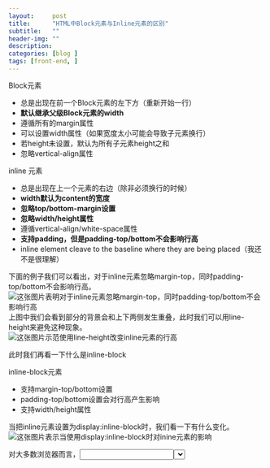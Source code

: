 ```yaml
---
layout:     post
title:      "HTML中Block元素与Inline元素的区别"
subtitle:   ""
header-img: ""
description: 
categories: [blog ]
tags: [front-end, ]
---
```




Block元素

* 总是出现在前一个Block元素的左下方（重新开始一行）
* **默认继承父级Block元素的width**
* 遵循所有的margin属性
* 可以设置width属性（如果宽度太小可能会导致子元素换行）
* 若height未设置，默认为所有子元素height之和
* 忽略vertical-align属性

inline 元素

* 总是出现在上一个元素的右边（除非必须换行的时候）
* **width默认为content的宽度**
* **忽略top/bottom-margin设置**
* **忽略width/height属性**
* 遵循vertical-align/white-space属性
* **支持padding，但是padding-top/bottom不会影响行高**
* inline element cleave to the baseline where they are being placed（我还不是很理解）

下面的例子我们可以看出，对于inline元素忽略margin-top，同时padding-top/bottom不会影响行高。  
![这张图片表明对于inline元素忽略margin-top，同时padding-top/bottom不会影响行高](img2)
上图中我们会看到<span>部分的背景会和上下两侧发生重叠，此时我们可以用line-height来避免这种现象。  
![这张图片示范使用line-height改变inline元素的行高](https://github.com/tank0317/tank0317.github.io/blob/master/images/BlockVSInline/1.PNG?raw=true)  

此时我们再看一下什么是inline-block

inline-block元素

* 支持margin-top/bottom设置
* padding-top/bottom设置会对行高产生影响
* 支持width/height属性

当把inline元素设置为display:inline-block时，我们看一下有什么变化。
![这张图片表示当使用display:inline-block时对inine元素的影响](img3)   

对大多数浏览器而言，<img><botton><input><select>元素都默认是inline-block元素。